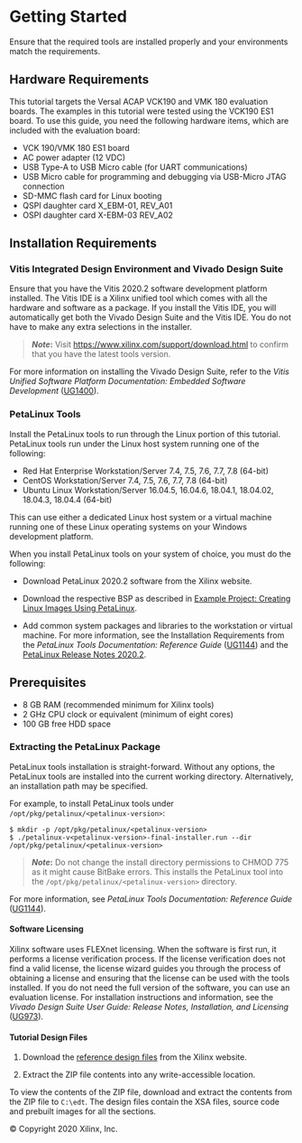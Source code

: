 # Getting Started

 Ensure that the required tools are installed properly and your environments match the requirements.

## Hardware Requirements

 This tutorial targets the Versal ACAP VCK190 and VMK 180 evaluation boards.
 The examples in this tutorial were tested using the VCK190 ES1
 board. To use this guide, you need the following hardware items, which
 are included with the evaluation board:

- VCK 190/VMK 180 ES1 board
- AC power adapter (12 VDC)
- USB Type-A to USB Micro cable (for UART communications)
- USB Micro cable for programming and debugging via USB-Micro JTAG connection
- SD-MMC flash card for Linux booting
- QSPI daughter card X_EBM-01, REV_A01
- OSPI daughter card X-EBM-03 REV_A02

## Installation Requirements

### Vitis Integrated Design Environment and Vivado Design Suite

 Ensure that you have the Vitis 2020.2 software development platform
 installed. The Vitis IDE is a Xilinx unified tool which comes with all
 the hardware and software as a package. If you install the Vitis IDE,
 you will automatically get both the Vivado Design Suite and the Vitis
 IDE. You do not have to make any extra selections in the installer.

 >***Note*:** Visit <https://www.xilinx.com/support/download.html> to
 confirm that you have the latest tools version.

 For more information on installing the Vivado Design Suite, refer to
 the *Vitis Unified Software Platform Documentation: Embedded Software
 Development*
 ([UG1400](https://www.xilinx.com/cgi-bin/docs/rdoc?v=latest%3Bd%3Dug1400-vitis-embedded.pdf)).

### PetaLinux Tools

 Install the PetaLinux tools to run through the Linux portion of this
 tutorial. PetaLinux tools run under the Linux host system running one
 of the following:

- Red Hat Enterprise Workstation/Server 7.4, 7.5, 7.6, 7.7, 7.8 (64-bit)
- CentOS Workstation/Server 7.4, 7.5, 7.6, 7.7, 7.8 (64-bit)
- Ubuntu Linux Workstation/Server 16.04.5, 16.04.6, 18.04.1, 18.04.02, 18.04.3, 18.04.4 (64-bit)

 This can use either a dedicated Linux host system or a virtual machine
 running one of these Linux operating systems on your Windows
 development platform.

 When you install PetaLinux tools on your system of choice, you must do
 the following:

- Download PetaLinux 2020.2 software from the Xilinx website.

- Download the respective BSP as described in [Example Project: Creating Linux Images Using PetaLinux](#5-system-design-example.md#example-project-creating-linux-images-using-petalinux).

- Add common system packages and libraries to the workstation or
     virtual machine. For more information, see the Installation
     Requirements from the *PetaLinux Tools Documentation: Reference
     Guide*
     ([UG1144](https://www.xilinx.com/cgi-bin/docs/rdoc?v=latest%3Bd%3Dug1144-petalinux-tools-reference-guide.pdf)) and the [PetaLinux Release Notes 2020.2](https://xilinx.sharepoint.com/sites/XKB/SitePages/Articleviewer.aspx?ArticleNumber=75775).

## Prerequisites

- 8 GB RAM (recommended minimum for Xilinx tools)
- 2 GHz CPU clock or equivalent (minimum of eight cores)
- 100 GB free HDD space

### Extracting the PetaLinux Package

 PetaLinux tools installation is straight-forward. Without any options,
 the PetaLinux tools are installed into the current working directory.
 Alternatively, an installation path may be specified.

 For example, to install PetaLinux tools under `/opt/pkg/petalinux/<petalinux-version>`:

```
$ mkdir -p /opt/pkg/petalinux/<petalinux-version>
$ ./petalinux-v<petalinux-version>-final-installer.run --dir /opt/pkg/petalinux/<petalinux-version>
```

>***Note*:** Do not change the install directory permissions to CHMOD 775 as it might cause BitBake errors.
This installs the PetaLinux tool into the `/opt/pkg/petalinux/<petalinux-version>` directory.

 For more information, see *PetaLinux Tools Documentation: Reference Guide*
 ([UG1144](https://www.xilinx.com/cgi-bin/docs/rdoc?v=latest%3Bd%3Dug1144-petalinux-tools-reference-guide.pdf)).

#### Software Licensing

 Xilinx software uses FLEXnet licensing. When the software is first
 run, it performs a license verification process. If the license
 verification does not find a valid license, the license wizard guides
 you through the process of obtaining a license and ensuring that the
 license can be used with the tools installed. If you do not need the
 full version of the software, you can use an evaluation license. For
 installation instructions and information, see the *Vivado Design
 Suite User Guide: Release Notes, Installation, and Licensing*
 ([UG973](https://www.xilinx.com/cgi-bin/docs/rdoc?v=latest%3Bt%3Dvivado%2Binstall%2Bguide)).

#### Tutorial Design Files

1. Download the [reference design files](https://www.xilinx.com/cgi-bin/docs/ctdoc?cid=12516610-29d7-4627-bd77-dbfaa3a50ef0;d=ug1305-versal-embedded-tutorial.zip) from the Xilinx website.

2. Extract the ZIP file contents into any write-accessible location.

 To view the contents of the ZIP file, download and extract the
 contents from the ZIP file to `C:\edt`. The design files contain the
 XSA files, source code and prebuilt images for all the sections.

 
 © Copyright 2020 Xilinx, Inc.
